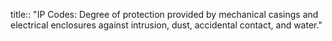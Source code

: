 title:: "IP Codes: Degree of protection provided by mechanical casings and electrical enclosures  against intrusion, dust, accidental contact, and water."
